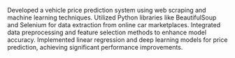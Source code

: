Developed a vehicle price prediction system using web scraping and
machine learning techniques. Utilized Python libraries like
BeautifulSoup and Selenium for data extraction from online car
marketplaces. Integrated data preprocessing and feature selection
methods to enhance model accuracy. Implemented linear
regression and deep learning models for price prediction, achieving
significant performance improvements.
